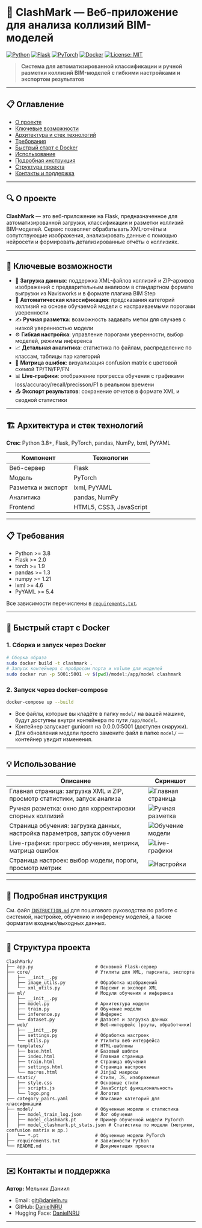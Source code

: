 # 🚦 ClashMark — Веб-приложение для анализа коллизий BIM-моделей

[![Python](https://img.shields.io/badge/python-3.8%2B-blue)](https://www.python.org/) [![Flask](https://img.shields.io/badge/flask-2.0%2B-black)](https://flask.palletsprojects.com/) [![PyTorch](https://img.shields.io/badge/pytorch-1.9%2B-red)](https://pytorch.org/) [![Docker](https://img.shields.io/badge/docker-ready-blue)](https://www.docker.com/) [![License: MIT](https://img.shields.io/badge/license-MIT-green)](LICENSE)

> **Система для автоматизированной классификации и ручной разметки коллизий BIM-моделей с гибкими настройками и экспортом результатов**

---

## 📋 Оглавление

* [О проекте](#-о-проекте)
* [Ключевые возможности](#-ключевые-возможности)
* [Архитектура и стек технологий](#-архитектура-и-стек-технологий)
* [Требования](#-требования)
* [Быстрый старт с Docker](#-быстрый-старт-с-docker)
* [Использование](#-использование)
* [Подробная инструкция](#-подробная-инструкция)
* [Структура проекта](#-структура-проекта)
* [Контакты и поддержка](#-контакты-и-поддержка)

---

## 🔍 О проекте

**ClashMark** — это веб-приложение на Flask, предназначенное для автоматизированной загрузки, классификации и разметки коллизий BIM-моделей.
Сервис позволяет обрабатывать XML-отчёты и сопутствующие изображения, анализировать данные с помощью нейросети и формировать детализированные отчёты о коллизиях.

---

## 🚀 Ключевые возможности

* 📂 **Загрузка данных**: поддержка XML-файлов коллизий и ZIP-архивов изображений с предварительным анализом в стандартном формате выгрузки из Navisworks и в формате плагина BIM Step
* 🤖 **Автоматическая классификация**: предсказания категорий коллизий на основе обучаемой модели с настраиваемыми порогами уверенности
* ✍️ **Ручная разметка**: возможность задавать метки для случаев с низкой уверенностью модели
* ⚙️ **Гибкая настройка**: управление порогами уверенности, выбор моделей, режимы инференса
* 📈 **Детальная аналитика**: статистика по файлам, распределение по классам, таблицы пар категорий
* 🎯 **Матрица ошибок**: визуализация confusion matrix с цветовой схемой TP/TN/FP/FN
* 📊 **Live-графики**: отображение прогресса обучения с графиками loss/accuracy/recall/precisson/F1 в реальном времени 
* 📤 **Экспорт результатов**: сохранение отчетов в формате XML и сводной статистики

---

## 🏗 Архитектура и стек технологий

**Стек:** Python 3.8+, Flask, PyTorch, pandas, NumPy, lxml, PyYAML

| Компонент          | Технологии    |
| ------------------ | ------------- |
| Веб-сервер         | Flask         |
| Модель             | PyTorch |
| Разметка и экспорт | lxml, PyYAML  |
| Аналитика          | pandas, NumPy |
| Frontend           | HTML5, CSS3, JavaScript |

---

## 📋 Требования

* Python >= 3.8
* Flask >= 2.0
* torch >= 1.9
* pandas >= 1.3
* numpy >= 1.21
* lxml >= 4.6
* PyYAML >= 5.4

Все зависимости перечислены в [`requirements.txt`](requirements.txt).

---

## 🐳 Быстрый старт с Docker

### 1. Сборка и запуск через Docker

```bash
# Сборка образа
sudo docker build -t clashmark .
# Запуск контейнера с пробросом порта и volume для моделей
sudo docker run -p 5001:5001 -v $(pwd)/model:/app/model clashmark
```

### 2. Запуск через docker-compose

```bash
docker-compose up --build
```

- Все файлы, которые вы кладёте в папку `model/` на вашей машине, будут доступны внутри контейнера по пути `/app/model`.
- Контейнер запускает gunicorn на 0.0.0.0:5001 (доступен снаружи).
- Для обновления модели просто замените файл в папке `model/` — контейнер увидит изменения.

---

## 💡 Использование

| Описание | Скриншот |
|----------|----------|
| Главная страница: загрузка XML и ZIP, просмотр статистики, запуск анализа | ![Главная страница](images/screenshot_main.png) |
| Ручная разметка: окно для корректировки спорных коллизий | ![Ручная разметка](images/screenshot_manual_review.png) |
| Страница обучения: загрузка данных, настройка параметров, запуск обучения | ![Обучение модели](images/screenshot_train.png) |
| Live-графики: прогресс обучения, метрики, матрица ошибок | ![Live-графики](images/screenshot_live_metrics.png) |
| Страница настроек: выбор модели, пороги, просмотр метрик | ![Настройки](images/screenshot_settings.png) |

---

## 📖 Подробная инструкция

См. файл [`INSTRUCTION.md`](INSTRUCTION.md) для пошагового руководства по работе с системой, настройке, обучению и инференсу моделей, а также форматам входных/выходных данных.

---

## 📁 Структура проекта

```
ClashMark/
├── app.py                       # Основной Flask-сервер
├── core/                        # Утилиты для XML, парсинга, экспорта
│   ├── __init__.py
│   ├── image_utils.py           # Обработка изображений
│   └── xml_utils.py             # Парсинг и экспорт XML
├── ml/                          # Модули обучения и инференса
│   ├── __init__.py
│   ├── model.py                 # Архитектура модели
│   ├── train.py                 # Обучение модели
│   ├── inference.py             # Инференс
│   └── dataset.py               # Датасет и загрузка данных
├── web/                         # Веб-интерфейс (роуты, обработчики)
│   ├── __init__.py
│   ├── settings.py              # Обработка настроек
│   └── utils.py                 # Утилиты веб-интерфейса
├── templates/                   # HTML-шаблоны
│   ├── base.html                # Базовый шаблон
│   ├── index.html               # Главная страница
│   ├── train.html               # Страница обучения
│   ├── settings.html            # Страница настроек
│   └── macros.html              # Jinja2 макросы
├── static/                      # Стили, JS, изображения
│   ├── style.css                # Основные стили
│   ├── scripts.js               # JavaScript функциональность
│   └── logo.png                 # Логотип
├── category_pairs.yaml          # Описание категорий для классификации
├── model/                       # Обученные модели и статистика
│   ├── model_train_log.json     # Лог обучения
│   ├── model_clashmark.pt       # Пример обученной модели PyTorch
│   ├── model_clashmark.pt_stats.json # Статистика по модели (метрики, confusion matrix и др.)
│   └── *.pt                     # Обученные модели PyTorch
├── requirements.txt             # Зависимости Python
└── README.md                    # Документация проекта
```

---

## ✉️ Контакты и поддержка

**Автор:** Мельник Даниил  
* Email: [git@danieln.ru](mailto:git@danieln.ru)  
* GitHub: [DanielNRU](https://github.com/DanielNRU)  
* Hugging Face: [DanielNRU](https://huggingface.co/DanielNRU)

---